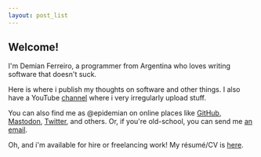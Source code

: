 ```yaml
---
layout: post_list
---
```


## Welcome!

I'm Demian Ferreiro, a programmer from Argentina who loves writing software that doesn't suck.

Here is where i publish my thoughts on software and other things. I also have a YouTube [channel](https://www.youtube.com/@DemianFerreiro/) where i very irregularly upload stuff.

You can also find me as @epidemian on online places like [GitHub](https://github.com/epidemian), [Mastodon](https://mastodon.social/@epidemian), [Twitter](https://twitter.com/epidemian), and others. Or, if you're old-school, you can send me [an email](mailto:epidemian+blog@gmail.com).

Oh, and i'm available for hire or freelancing work! My résumé/CV is [here](/resume).

<br>
